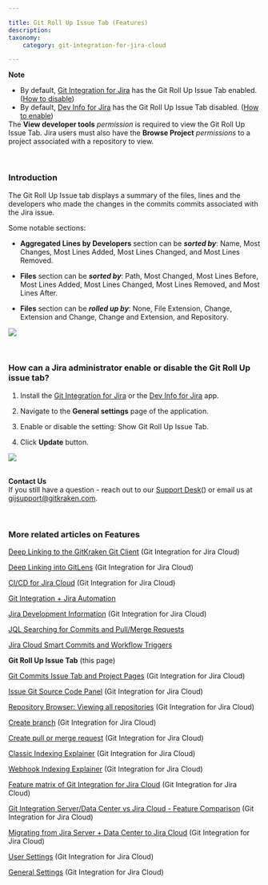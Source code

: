 ```yaml
---

title: Git Roll Up Issue Tab (Features)
description:
taxonomy:
    category: git-integration-for-jira-cloud

---
```


<div class="bbb-callout bbb--info">
    <div class="irow">
    <div class="ilogobox">
        <span class="logoimg"></span>
    </div>
    <div class="imsgbox">
        <b>Note</b>
        <ul style='margin-bottom:0px'>
            <li>
                By default, <a href='https://marketplace.atlassian.com/4984'>Git Integration for Jira</a> has the Git Roll Up Issue Tab enabled. (<a href='#how-can-a-jira-administrator-enable-or-disable-the-git-roll-up-issue-tab'>How to disable</a>)
            </li>
            <li>
                By default, <a href='https://marketplace.atlassian.com/1219270'>Dev Info for Jira</a> has the Git Roll Up Issue Tab disabled. (<a href='#how-can-a-jira-administrator-enable-or-disable-the-git-roll-up-issue-tab'>How to enable</a>)
            </li>
        </ul>
    </div>
    </div>
</div>

<div class="bbb-callout bbb--alert">
    <div class="irow">
    <div class="ilogobox">
        <span class="logoimg"></span>
    </div>
    <div class="imsgbox">
        The <b>View developer tools</b> <i>permission</i> is required to view the Git Roll Up Issue Tab. Jira users must also have the <b>Browse Project</b> <i>permissions</i> to a project associated with a repository to view.
    </div>
    </div>
</div>

&nbsp;

### Introduction

The Git Roll Up Issue tab displays a summary of the files, lines and the developers who made the changes in the commits commits associated with the Jira issue.

Some notable sections:

*   **Aggregated Lines by Developers** section can be _**sorted by**_: Name, Most Changes, Most Lines Added, Most Lines Changed, and Most Lines Removed.

*   **Files** section can be _**sorted by**_: Path, Most Changed, Most Lines Before, Most Lines Added, Most Lines Changed, Most Lines Removed, and Most Lines After.

*   **Files** section can be _**rolled up by**_: None, File Extension, Change, Extension and Change, Change and Extension, and Repository.


![](/wp-content/uploads/gij-gitcloud-jira-issue-rollup-tab-sel-new.png)

&nbsp;

### How can a Jira administrator enable or disable the Git Roll Up issue tab?

1.  Install the [Git Integration for Jira](https://marketplace.atlassian.com/4984) or the [Dev Info for Jira](https://marketplace.atlassian.com/1219270) app.

2.  Navigate to the **General settings** page of the application.

3.  Enable or disable the setting: Show Git Roll Up Issue Tab.

4.  Click **Update** button.


![](/wp-content/uploads/gij-gitcloud-gencfg-git-rollup-sel-new.png)

<br>

<div class="bbb-callout bbb--info">
    <div class="irow">
    <div class="ilogobox">
        <span class="logoimg"></span>
    </div>
    <div class="imsgbox">
        <b>Contact Us</b><br>
        If you still have a question - reach out to our <a href='https://help.gitkraken.com/git-integration-for-jira-cloud/gij-cloud-contact-support/'>Support Desk</a>() or email us at <a href='mailto:gijsupport@gitkraken.com'>gijsupport@gitkraken.com</a>.
    </div>
    </div>
</div>

&nbsp;

### More related articles on Features

[Deep Linking to the GitKraken Git Client](/git-integration-for-jira-cloud/deep-linking-to-the-gitkraken-client-gij-cloud) (Git Integration for Jira Cloud)

[Deep Linking into GitLens](/git-integration-for-jira-cloud/deep-linking-into-gitlens-gij-cloud) (Git Integration for Jira Cloud)

[CI\/CD for Jira Cloud](/git-integration-for-jira-cloud/cicd-getting-started-with-ci-cd-for-jira-gij-cloud/) (Git Integration for Jira Cloud)

[Git Integration + Jira Automation](/git-integration-for-jira-cloud/git-integration-jira-automation-gij-cloud/)

[Jira Development Information](/git-integration-for-jira-cloud/jira-development-information-gij-cloud) (Git Integration for Jira Cloud)

[JQL Searching for Commits and Pull/Merge Requests](/git-integration-for-jira-cloud/jql-searching-for-commits-and-pull-requests-gij-cloud/)

[Jira Cloud Smart Commits and Workflow Triggers](/git-integration-for-jira-cloud/jira-cloud-smart-commits-and-workflow-triggers-gij-cloud/)

**Git Roll Up Issue Tab** (this page)

[Git Commits Issue Tab and Project Pages](/git-integration-for-jira-cloud/git-commits-issue-tab-and-project-pages-gij-cloud) (Git Integration for Jira Cloud)

[Issue Git Source Code Panel](/git-integration-for-jira-cloud/issue-git-source-code-panel-gij-cloud) (Git Integration for Jira Cloud)

[Repository Browser: Viewing all repositories](/git-integration-for-jira-cloud/repository-browser-viewing-all-repositories-gij-cloud) (Git Integration for Jira Cloud)

[Create branch](/git-integration-for-jira-cloud/create-branch-gij-cloud) (Git Integration for Jira Cloud)

[Create pull or merge request](/git-integration-for-jira-cloud/create-pull-or-merge-request-gij-cloud) (Git Integration for Jira Cloud)

[Classic Indexing Explainer](/git-integration-for-jira-cloud/classic-indexing-explainer-gij-cloud) (Git Integration for Jira Cloud)

[Webhook Indexing Explainer](/git-integration-for-jira-cloud/webhook-indexing-explainer-gij-cloud) (Git Integration for Jira Cloud)

[Feature matrix of Git Integration for Jira Cloud](/git-integration-for-jira-cloud/feature-matrix-of-git-integration-for-jira-cloud-gij-cloud) (Git Integration for Jira Cloud)

[Git Integration Server/Data Center vs Jira Cloud - Feature Comparison](/git-integration-for-jira-cloud/git-integration-server-data-center-vs-jira-cloud-feature-comparison-gij-cloud) (Git Integration for Jira Cloud)

[Migrating from Jira Server + Data Center to Jira Cloud](/git-integration-for-jira-cloud/migrating-from-jira-server-data-center-to-jira-cloud-gij-cloud) (Git Integration for Jira Cloud)

[User Settings](/git-integration-for-jira-cloud/user-settings-gij-cloud) (Git Integration for Jira Cloud)

[General Settings](/git-integration-for-jira-cloud/general-settings-gij-cloud) (Git Integration for Jira Cloud)

